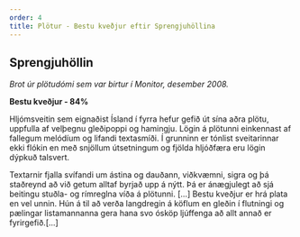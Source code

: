 ```yaml
---
order: 4
title: Plötur - Bestu kveðjur eftir Sprengjuhöllina
---
```


## Sprengjuhöllin

*Brot úr plötudómi sem var birtur í Monitor, desember 2008.*

**Bestu kveðjur - 84%**

Hljómsveitin sem eignaðist Ísland í fyrra hefur gefið út sína aðra plötu, uppfulla af velþegnu gleðipoppi og hamingju. Lögin á plötunni einkennast af fallegum melódíum og lifandi textasmíði. Í grunninn er tónlist sveitarinnar ekki flókin en með snjöllum útsetningum og fjölda hljóðfæra eru lögin dýpkuð talsvert.

Textarnir fjalla svífandi um ástina og dauðann, viðkvæmni, sigra og þá staðreynd að við getum alltaf byrjað upp á nýtt. Þá er ánægjulegt að sjá beitingu stuðla- og rímreglna víða á plötunni. [...] Bestu kveðjur er hrá plata en vel unnin. Hún á til að verða langdregin á köflum en gleðin í flutningi og pælingar listamannanna gera hana svo ósköp ljúffenga að allt annað er fyrirgefið.[...]
